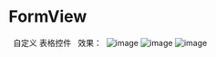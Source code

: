 # FormView
 
自定义 表格控件
 
效果：
  ![image](https://github.com/zhumj/FormView/tree/master/images/1511433689.jpg)
  ![image](https://github.com/zhumj/FormView/tree/master/images/1511433926.jpg)
  ![image](https://github.com/zhumj/FormView/tree/master/images/1511434054.jpg)
 
